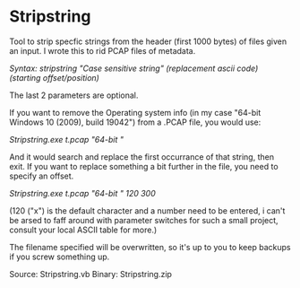 # Stripstring
Tool to strip specfic strings from the header (first 1000 bytes) of files given an input. I wrote this to rid PCAP files of metadata.

*Syntax: stripstring <filename> "Case sensitive string" (replacement ascii code) (starting offset/position)*
  
The last 2 parameters are optional.
  
If you want to remove the Operating system info (in my case "64-bit Windows 10 (2009), build 19042") from a .PCAP file, you would use:

*Stripstring.exe t.pcap "64-bit "*

And it would search and replace the first occurrance of that string, then exit. If you want to replace something a bit further in the file, you need to specify an offset.

*Stripstring.exe t.pcap "64-bit " 120 300*

(120 ("x") is the default character and a number need to be entered, i can't be arsed to faff around with parameter switches for such a small project, consult your local ASCII table for more.)

The filename specified will be overwritten, so it's up to you to keep backups if you screw something up.

Source: Stripstring.vb
Binary: Stripstring.zip
